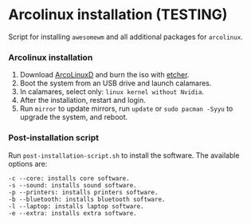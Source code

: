 # Arcolinux installation (TESTING)

Script for installing `awesomewm` and all additional packages for `arcolinux`.

### Arcolinux installation

1. Download [ArcoLinuxD](https://arcolinux.info/download/) and burn the iso with [etcher](https://github.com/balena-io/etcher).
2. Boot the system from an USB drive and launch calamares.
3. In calamares, select only: `linux kernel without Nvidia`.
4. After the installation, restart and login.
5. Run `mirror` to update mirrors, run `update` or `sudo pacman -Syyu` to upgrade the system, and reboot.

### Post-installation script

Run `post-installation-script.sh` to install the software. The available options are:

```
-c --core: installs core software.
-s --sound: installs sound software.
-p --printers: installs printers software.
-b --bluetooth: installs bluetooth software.
-l --laptop: installs laptop software.
-e --extra: installs extra software.
```

